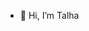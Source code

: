 - 👋 Hi, I’m Talha


<!---
symtalha14/symtalha14 is a ✨ special ✨ repository because its `README.md` (this file) appears on your GitHub profile.
You can click the Preview link to take a look at your changes.
--->
